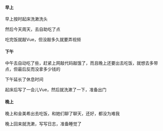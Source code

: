 #### 早上

早上按时起床洗漱洗头

然后今天周天，去自助吃了点

吃完饭就敲Vue，但没敲多久就要弄视频

#### 下午

中午去自动吃了些，赶紧上网敲代码敲饿了，而且晚上还要出去吃饭，就想去多带点，但最后反而没拿多少钱的

下午延长了休息时间

起床后写了一会儿Vue，然后就洗漱了一下，准备出门

#### 晚上

晚上和金美希出去吃饭，和她们聊了聊天，还好，都没为难我

晚上回来就洗漱，写写日志，准备睡觉了